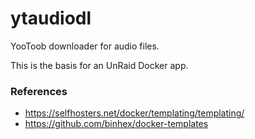 # ytaudiodl
YooToob downloader for audio files.

This is the basis for an UnRaid Docker app.

### References
- https://selfhosters.net/docker/templating/templating/
- https://github.com/binhex/docker-templates


